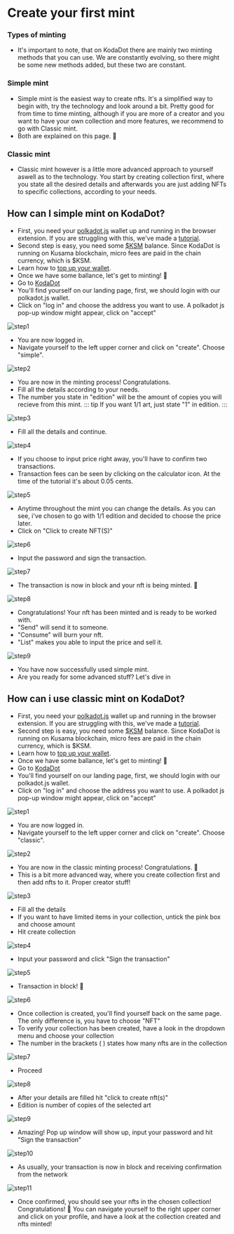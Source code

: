 # Create your first mint
### Types of minting
- It's important to note, that on KodaDot there are mainly two minting methods that you can use. We are constantly evolving, so there might be some new methods added, but these two are constant.

### Simple mint
- Simple mint is the easiest way to create nfts. It's a simplified way to begin with, try the technology and look around a bit. Pretty good for from time to time minting, although if you are more of a creator and you want to have your own collection and more features, we recommend to go with Classic mint.
- Both are explained on this page. :muscle:
### Classic mint
- Classic mint however is a little more advanced approach to yourself aswell as to the technology. You start by creating collection first, where you state all the desired details and afterwards you are just adding NFTs to specific collections, according to your needs.

## How can I simple mint on KodaDot?
- First, you need your [polkadot.js](https://polkadot.js.org/extension/) wallet up and running in the browser extension. If you are struggling with this, we've made a [tutorial](how_to_create_wallet.md).
- Second step is easy, you need some [$KSM](https://www.coingecko.com/en/coins/kusama) balance. Since KodaDot is running on Kusama blockchain, micro fees are paid in the chain currency, which is $KSM. 
- Learn how to [top up your wallet](how_to_top_up_wallet.md).
- Once we have some ballance, let's get to minting! :tada: 
- Go to [KodaDot](https://kodadot.xyz/)
- You'll find yourself on our landing page, first, we should login with our polkadot.js wallet.
- Click on "log in" and choose the address you want to use. A polkadot js pop-up window might appear, click on "accept"

![step1](/simple_mint_tut/step1_login.png)

- You are now logged in.
- Navigate yourself to the left upper corner and click on "create". Choose "simple".

![step2](/simple_mint_tut/step2_simple.png)

- You are now in the minting process! Congratulations.
- Fill all the details according to your needs.
- The number you state in "edition" will be the amount of copies you will recieve from this mint.
::: tip
If you want 1/1 art, just state "1" in edition.
:::

![step3](/simple_mint_tut/step3_mint.png)

- Fill all the details and continue.

![step4](/simple_mint_tut/step4_mint_filled.png)

- If you choose to input price right away, you'll have to confirm two transactions.
- Transaction fees can be seen by clicking on the calculator icon. At the time of the tutorial it's about 0.05 cents.

![step5](/simple_mint_tut/step5_mint_filled_options.png)

- Anytime throughout the mint you can change the details. As you can see, i've chosen to go with 1/1 edition and decided to choose the price later.
- Click on "Click to create NFT(S)"

![step6](/simple_mint_tut/step6_confirm.png)

- Input the password and sign the transaction.

![step7](/simple_mint_tut/step7_sign.png)

- The transaction is now in block and your nft is being minted. :tada:

![step8](/simple_mint_tut/step8_23.png)

- Congratulations! Your nft has been minted and is ready to be worked with.
- "Send" will send it to someone.
- "Consume" will burn your nft.
- "List" makes you able to input the price and sell it.


![step9](/simple_mint_tut/step9_cg.png)

- You have now successfully used simple mint.
- Are you ready for some advanced stuff? Let's dive in

## How can i use classic mint on KodaDot?

- First, you need your [polkadot.js](https://polkadot.js.org/extension/) wallet up and running in the browser extension. If you are struggling with this, we've made a [tutorial](how_to_create_wallet.md).
- Second step is easy, you need some [$KSM](https://www.coingecko.com/en/coins/kusama) balance. Since KodaDot is running on Kusama blockchain, micro fees are paid in the chain currency, which is $KSM. 
- Learn how to [top up your wallet](how_to_top_up_wallet.md).
- Once we have some ballance, let's get to minting! :tada: 
- Go to [KodaDot](https://kodadot.xyz/)
- You'll find yourself on our landing page, first, we should login with our polkadot.js wallet.
- Click on "log in" and choose the address you want to use. A polkadot js pop-up window might appear, click on "accept"

![step1](/classic_mint_tut/step1_login.png)

- You are now logged in.
- Navigate yourself to the left upper corner and click on "create". Choose "classic".


![step2](/classic_mint_tut/step2_classic.png)

- You are now in the classic minting process! Congratulations. :tada:
- This is a bit more advanced way, where you create collection first and then add nfts to it. Proper creator stuff!

![step3](/classic_mint_tut/step3_collection.png)

- Fill all the details
- If you want to have limited items in your collection, untick the pink box and choose amount
- Hit create collection

![step4](/classic_mint_tut/step4_filled.png)

- Input your password and click "Sign the transaction"

![step5](/classic_mint_tut/step5_sign.png)

- Transaction in block! :muscle:

![step6](/classic_mint_tut/step6_loading.png)

- Once collection is created, you'll find yourself back on the same page. The only difference is, you have to choose "NFT"
- To verify your collection has been created, have a look in the dropdown menu and choose your collection
- The number in the brackets (  ) states how many nfts are in the collection 

![step7](/classic_mint_tut/step7_verify.png)

- Proceed

![step8](/classic_mint_tut/step8_fill.png)

- After your details are filled hit "click to create nft(s)"
- Edition is number of copies of the selected art

![step9](/classic_mint_tut/step9_filled.png)

- Amazing! Pop up window will show up, input your password and hit "Sign the transaction"

![step10](/classic_mint_tut/step10_sign.png)

- As usually, your transaction is now in block and receiving confirmation from the network

![step11](/classic_mint_tut/step11_inblock.png)

- Once confirmed, you should see your nfts in the chosen collection! Congratulations! :tada: You can navigate yourself to the right upper corner and click on your profile, and have a look at the collection created and nfts minted!






